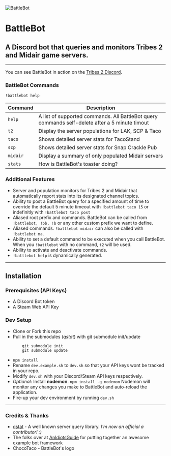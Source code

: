 ![BattleBot](https://i.imgur.com/V7lg8M8.jpg)  

# BattleBot 
## A Discord bot that queries and monitors Tribes 2 and Midair game servers.

---


You can see BattleBot in action on the [Tribes 2 Discord](https://discord.gg/Y4muNvF).


### BattleBot Commands
`!battlebot help`

| Command  | Description                                                                                    |
|----------|------------------------------------------------------------------------------------------------|
| `help`   | A list of supported commands. All BattleBot query commands self-delete after a 5 minute timout |
| `t2`     | Display the server populations for LAK, SCP & Taco                                             |
| `taco`   | Shows detailed server stats for TacoStand                                                      |
| `scp`    | Shows detailed server stats for Snap Crackle Pub                                               |
| `midair` | Display a summary of only populated Midair servers                                             |
| `stats`  | How is BattleBot's toaster doing?                                                              |





### Additional Features
 - Server and population monitors for Tribes 2 and Midair that automatically report stats into its designated channel topics.
 - Ability to post a BattleBot query for a specified amount of time to override the default 5 minute timeout with `!battlebot taco 15` or indefinitly with `!battlebot taco post` 
 - Aliased root prefix and commands. BattleBot can be called from `!battlebot, !bb, !b` or any other custom prefix we want to define.
 - Aliased commands. `!battlebot midair` can also be called with `!battlebot ma`.
 - Ability to set a default command to be executed when you call BattleBot. When you `!battlebot` with no command, `t2` will be used.
 - Ability to activate and deactivate commands.
 - `!battlebot help` is dynamically generated.



---


## Installation


### Prerequisites (API Keys)
 - A Discord Bot token
 - A Steam Web API Key


### Dev Setup
 - Clone or Fork this repo
 - Pull in the submodules (_qstat_) with git submodule init/update
    ```
        git submodule init
        git submodule update
    ```
 - `npm install`
 - Rename `dev.example.sh` to `dev.sh` so that your API keys wont be tracked in your repo.
 - Modify `dev.sh` with your Discord/Steam API keys respectively.
 - _Optional_: Install **nodemon**. `npm install -g nodemon` Nodemon will monitor any changes you make to BattleBot and auto-reload the application.
 - Fire-up your dev environment by running `dev.sh`



----

### Credits & Thanks
 - [qstat](https://github.com/multiplay/qstat) - A well known server query library. *I'm now an official a contributor! :)*
 - The folks over at [AnIdiotsGuide](https://github.com/An-Idiots-Guide/guidebot) for putting together an awesome example bot framework
 - ChocoTaco - BattleBot's logo
